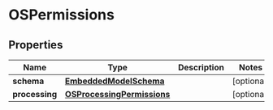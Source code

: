 
# OSPermissions

## Properties
Name | Type | Description | Notes
------------ | ------------- | ------------- | -------------
**schema** | [**EmbeddedModelSchema**](EmbeddedModelSchema) |  |  [optional]
**processing** | [**OSProcessingPermissions**](OSProcessingPermissions) |  |  [optional]



